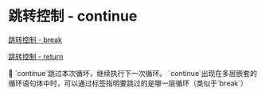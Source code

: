 # 跳转控制 - continue

[跳转控制 - break](https://www.notion.so/break-c79fb7d5d7584401bbb8fe94d804b513?pvs=21) 

[跳转控制 - return](https://www.notion.so/return-befe11fcf71241a390b7437786fbd040?pvs=21) 

<aside>
📌 `continue`跳过本次循坏，继续执行下一次循环。
`continue`出现在多层嵌套的循环语句体中时，可以通过标签指明要跳过的是哪一层循环（类似于`break`）

</aside>